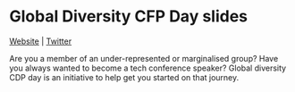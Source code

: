 # Global Diversity CFP Day slides

[Website](https://www.globaldiversitycfpday.com/) | [Twitter](https://twitter.com/gdcfpday)

Are you a member of an under-represented or marginalised group? Have you always wanted to become a tech conference speaker? Global diversity CDP day is an initiative to help get you started on that journey.
